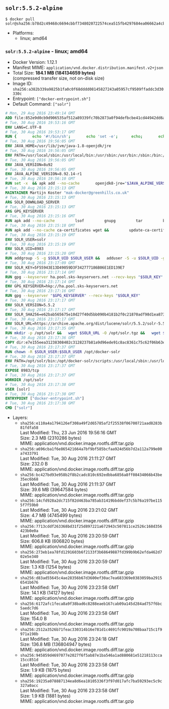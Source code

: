 ## `solr:5.5.2-alpine`

```console
$ docker pull solr@sha256:b78d2c49468c6694cbbf7348020722574cea515fb4297684ea06662a4cbda01b
```

-	Platforms:
	-	linux; amd64

### `solr:5.5.2-alpine` - linux; amd64

-	Docker Version: 1.12.1
-	Manifest MIME: `application/vnd.docker.distribution.manifest.v2+json`
-	Total Size: **184.1 MB (184134659 bytes)**  
	(compressed transfer size, not on-disk size)
-	Image ID: `sha256:a382b339a9825b1fa0c0f68dddd08145827243a05957cf9509ffaddc3d30330c`
-	Entrypoint: `["docker-entrypoint.sh"]`
-	Default Command: `["solr"]`

```dockerfile
# Mon, 29 Aug 2016 23:49:14 GMT
ADD file:852e9d0cb9d906535af512a89339fc70b2873a0f94defbcbe41cd44942dd6ac8 in / 
# Tue, 30 Aug 2016 19:53:16 GMT
ENV LANG=C.UTF-8
# Tue, 30 Aug 2016 19:53:17 GMT
RUN { 		echo '#!/bin/sh'; 		echo 'set -e'; 		echo; 		echo 'dirname "$(dirname "$(readlink -f "$(which javac || which java)")")"'; 	} > /usr/local/bin/docker-java-home 	&& chmod +x /usr/local/bin/docker-java-home
# Tue, 30 Aug 2016 19:56:05 GMT
ENV JAVA_HOME=/usr/lib/jvm/java-1.8-openjdk/jre
# Tue, 30 Aug 2016 19:56:05 GMT
ENV PATH=/usr/local/sbin:/usr/local/bin:/usr/sbin:/usr/bin:/sbin:/bin:/usr/lib/jvm/java-1.8-openjdk/jre/bin:/usr/lib/jvm/java-1.8-openjdk/bin
# Tue, 30 Aug 2016 19:56:05 GMT
ENV JAVA_VERSION=8u92
# Tue, 30 Aug 2016 19:56:05 GMT
ENV JAVA_ALPINE_VERSION=8.92.14-r1
# Tue, 30 Aug 2016 19:56:10 GMT
RUN set -x 	&& apk add --no-cache 		openjdk8-jre="$JAVA_ALPINE_VERSION" 	&& [ "$JAVA_HOME" = "$(docker-java-home)" ]
# Tue, 30 Aug 2016 23:15:13 GMT
MAINTAINER Martijn Koster "mak-docker@greenhills.co.uk"
# Tue, 30 Aug 2016 23:15:13 GMT
ARG SOLR_DOWNLOAD_SERVER
# Tue, 30 Aug 2016 23:15:13 GMT
ARG GPG_KEYSERVER
# Tue, 30 Aug 2016 23:15:16 GMT
RUN apk add --no-cache         lsof         gnupg         tar         bash
# Tue, 30 Aug 2016 23:15:18 GMT
RUN apk add --no-cache ca-certificates wget &&         update-ca-certificates
# Tue, 30 Aug 2016 23:15:19 GMT
ENV SOLR_USER=solr
# Tue, 30 Aug 2016 23:15:19 GMT
ENV SOLR_UID=8983
# Tue, 30 Aug 2016 23:15:20 GMT
RUN addgroup -S -g $SOLR_UID $SOLR_USER &&   adduser -S -u $SOLR_UID -g $SOLR_USER $SOLR_USER
# Tue, 30 Aug 2016 23:17:09 GMT
ENV SOLR_KEY=5F55943E13D49059D3F342777186B06E1ED139E7
# Tue, 30 Aug 2016 23:17:14 GMT
RUN gpg --keyserver ha.pool.sks-keyservers.net --recv-keys "$SOLR_KEY"
# Tue, 30 Aug 2016 23:17:14 GMT
ENV GPG_KEYSERVER=hkp://ha.pool.sks-keyservers.net
# Tue, 30 Aug 2016 23:17:16 GMT
RUN gpg --keyserver "$GPG_KEYSERVER" --recv-keys "$SOLR_KEY"
# Tue, 30 Aug 2016 23:17:17 GMT
ENV SOLR_VERSION=5.5.2
# Tue, 30 Aug 2016 23:17:17 GMT
ENV SOLR_SHA256=e62bab565675e10d27f40d5bb090b4181b2f0c21870adf98d1ea873ead7758e1
# Tue, 30 Aug 2016 23:17:17 GMT
ENV SOLR_URL=https://archive.apache.org/dist/lucene/solr/5.5.2/solr-5.5.2.tgz
# Tue, 30 Aug 2016 23:17:35 GMT
RUN mkdir -p /opt/solr &&   wget $SOLR_URL -O /opt/solr.tgz &&   wget $SOLR_URL.asc -O /opt/solr.tgz.asc &&   echo "$SOLR_SHA256 */opt/solr.tgz" | sha256sum -c - &&   (>&2 ls -l /opt/solr.tgz /opt/solr.tgz.asc) &&   gpg --batch --verify /opt/solr.tgz.asc /opt/solr.tgz &&   tar -C /opt/solr --extract --file /opt/solr.tgz --strip-components=1 &&   rm /opt/solr.tgz* &&   mkdir -p /opt/solr/server/solr/lib /opt/solr/server/solr/mycores &&   sed -i -e 's/#SOLR_PORT=8983/SOLR_PORT=8983/' /opt/solr/bin/solr.in.sh &&   sed -i -e '/-Dsolr.clustering.enabled=true/ a SOLR_OPTS="$SOLR_OPTS -Dsun.net.inetaddr.ttl=60 -Dsun.net.inetaddr.negative.ttl=60"' /opt/solr/bin/solr.in.sh &&   chown -R $SOLR_USER:$SOLR_USER /opt/solr &&   mkdir /docker-entrypoint-initdb.d /opt/docker-solr/
# Tue, 30 Aug 2016 23:17:36 GMT
COPY dir:e7e155eea31238308402c3128237b81a9d96ede91c8ac8361c75c62f06b63e9b in /opt/docker-solr/scripts 
# Tue, 30 Aug 2016 23:17:37 GMT
RUN chown -R $SOLR_USER:$SOLR_USER /opt/docker-solr
# Tue, 30 Aug 2016 23:17:37 GMT
ENV PATH=/opt/solr/bin:/opt/docker-solr/scripts:/usr/local/sbin:/usr/local/bin:/usr/sbin:/usr/bin:/sbin:/bin:/usr/lib/jvm/java-1.8-openjdk/jre/bin:/usr/lib/jvm/java-1.8-openjdk/bin
# Tue, 30 Aug 2016 23:17:37 GMT
EXPOSE 8983/tcp
# Tue, 30 Aug 2016 23:17:37 GMT
WORKDIR /opt/solr
# Tue, 30 Aug 2016 23:17:38 GMT
USER [solr]
# Tue, 30 Aug 2016 23:17:38 GMT
ENTRYPOINT ["docker-entrypoint.sh"]
# Tue, 30 Aug 2016 23:17:38 GMT
CMD ["solr"]
```

-	Layers:
	-	`sha256:e110a4a1794126ef308a49f2d65785af2f25538f06700721aad8283b81fdfa58`  
		Last Modified: Thu, 23 Jun 2016 19:56:16 GMT  
		Size: 2.3 MB (2310286 bytes)  
		MIME: application/vnd.docker.image.rootfs.diff.tar.gzip
	-	`sha256:a696cba1f6e865421664a7bf9bf585bcfaa924d56b7d2a112a799e00a7433791`  
		Last Modified: Tue, 30 Aug 2016 21:11:27 GMT  
		Size: 232.0 B  
		MIME: application/vnd.docker.image.rootfs.diff.tar.gzip
	-	`sha256:bc427bd93e958b2f8b2cadc810c692edbba6856a8ff08434066b43be35ec6b68`  
		Last Modified: Tue, 30 Aug 2016 21:11:37 GMT  
		Size: 39.6 MB (39647584 bytes)  
		MIME: application/vnd.docker.image.rootfs.diff.tar.gzip
	-	`sha256:14cfd928a2dc715f82d463ba785ab31419bbddef37c5b76a197be1155f7f59b0`  
		Last Modified: Tue, 30 Aug 2016 23:21:02 GMT  
		Size: 4.7 MB (4745499 bytes)  
		MIME: application/vnd.docker.image.rootfs.diff.tar.gzip
	-	`sha256:7713cddf263368bd31f25d897221a672943c507811ce2526c168d356423b0e0a`  
		Last Modified: Tue, 30 Aug 2016 23:20:59 GMT  
		Size: 606.8 KB (606820 bytes)  
		MIME: application/vnd.docker.image.rootfs.diff.tar.gzip
	-	`sha256:273eb1ea78fd1291603b6f2133f3b68649887fd399b9b62efda462d702e5e340`  
		Last Modified: Tue, 30 Aug 2016 23:20:59 GMT  
		Size: 1.3 KB (1254 bytes)  
		MIME: application/vnd.docker.image.rootfs.diff.tar.gzip
	-	`sha256:d83ad55645c4ae28356b67d3600ef30ac7ea683369e0383059ba29156541b676`  
		Last Modified: Tue, 30 Aug 2016 23:23:58 GMT  
		Size: 14.1 KB (14127 bytes)  
		MIME: application/vnd.docker.image.rootfs.diff.tar.gzip
	-	`sha256:6172afc1feca8a9f38bad6c8288eaeb167cab09a145d284ad757f6bc5aedc7d6`  
		Last Modified: Tue, 30 Aug 2016 23:23:58 GMT  
		Size: 154.0 B  
		MIME: application/vnd.docker.image.rootfs.diff.tar.gzip
	-	`sha256:2512a3526b71feac330314b16e781d1c4691fc9019a708baa715c1f9971a198b`  
		Last Modified: Tue, 30 Aug 2016 23:24:18 GMT  
		Size: 136.8 MB (136804947 bytes)  
		MIME: application/vnd.docker.image.rootfs.diff.tar.gzip
	-	`sha256:945859d4697077e2027f6f5ab87e1ba546a1ad880681e51218113cca15cc851d`  
		Last Modified: Tue, 30 Aug 2016 23:23:58 GMT  
		Size: 1.9 KB (1875 bytes)  
		MIME: application/vnd.docker.image.rootfs.diff.tar.gzip
	-	`sha256:19235a078887134ea8d6ea10105336f3f97d017afc7ba59293ec5c9c327a0acc`  
		Last Modified: Tue, 30 Aug 2016 23:23:58 GMT  
		Size: 1.9 KB (1881 bytes)  
		MIME: application/vnd.docker.image.rootfs.diff.tar.gzip
